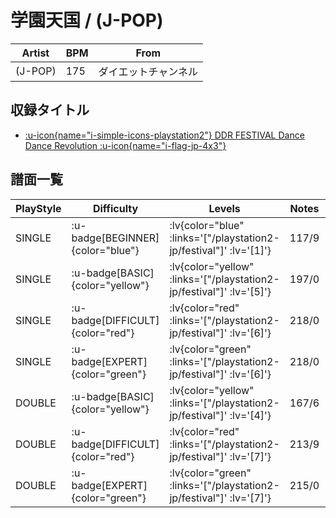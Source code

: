 # 学園天国 / (J-POP)

|Artist|BPM|From|
|------|---|----|
|(J-POP)|175|ダイエットチャンネル|

## 収録タイトル

- [ :u-icon{name="i-simple-icons-playstation2"} DDR FESTIVAL Dance Dance Revolution :u-icon{name="i-flag-jp-4x3"} ](/playstation2-jp/festival)

## 譜面一覧

|PlayStyle|Difficulty|Levels|Notes|Movie|
|---------|----------|------|-----|-----|
|SINGLE| :u-badge[BEGINNER]{color="blue"} | :lv{color="blue" :links='["/playstation2-jp/festival"]' :lv='[1]'} |117/9||
|SINGLE| :u-badge[BASIC]{color="yellow"} | :lv{color="yellow" :links='["/playstation2-jp/festival"]' :lv='[5]'} |197/0||
|SINGLE| :u-badge[DIFFICULT]{color="red"} | :lv{color="red" :links='["/playstation2-jp/festival"]' :lv='[6]'} |218/0||
|SINGLE| :u-badge[EXPERT]{color="green"} | :lv{color="green" :links='["/playstation2-jp/festival"]' :lv='[6]'} |218/0||
|DOUBLE| :u-badge[BASIC]{color="yellow"} | :lv{color="yellow" :links='["/playstation2-jp/festival"]' :lv='[4]'} |167/6||
|DOUBLE| :u-badge[DIFFICULT]{color="red"} | :lv{color="red" :links='["/playstation2-jp/festival"]' :lv='[7]'} |213/9||
|DOUBLE| :u-badge[EXPERT]{color="green"} | :lv{color="green" :links='["/playstation2-jp/festival"]' :lv='[7]'} |215/0||

